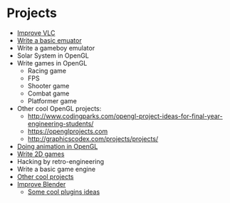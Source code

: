 # Projects
* [Improve VLC](https://wiki.videolan.org/Getting_Started_At_Coding/)
* [Write a basic emuator](http://www.multigesture.net/articles/how-to-write-an-emulator-chip-8-interpreter/)
* Write a gameboy emulator
* Solar System in OpenGL
* Write games in OpenGL
  * Racing game
  * FPS
  * Shooter game
  * Combat game
  * Platformer game
* Other cool OpenGL projects:
  * http://www.codingparks.com/opengl-project-ideas-for-final-year-engineering-students/
  * https://openglprojects.com
  * http://graphicscodex.com/projects/projects/
* [Doing animation in OpenGL](http://ephenationopengl.blogspot.be/2012/06/doing-animations-in-opengl.html)
* [Write 2D games](http://inventwithpython.com/blog/2012/02/20/i-need-practice-programming-49-ideas-for-game-clones-to-code/)
* Hacking by retro-engineering
* Write a basic game engine
* [Other cool projects](https://github.com/karan/Projects)
* [Improve Blender](https://www.blender.org/get-involved/developers/)
  * [Some cool plugins ideas](https://blenderartists.org/forum/showthread.php?361944-Ideas-for-addon&s=7606f06efc236814ca3d5041a2e10847)
